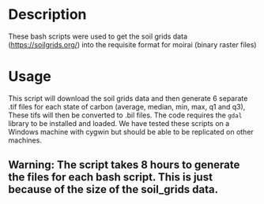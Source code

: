 # Description
These bash scripts were used to get the soil grids data (https://soilgrids.org/) into the requisite format for moirai (binary raster files)

# Usage

This script will download the soil grids data and then generate 6 separate .tif files for each state of carbon (average, median, min, max, q1 and q3), These tifs will then be converted to .bil files. The code requires the `gdal` library to be installed and loaded. We have tested these scripts on a Windows machine with cygwin but should be able to be replicated on other machines.

## Warning: The script takes 8 hours to generate the files for each bash script. This is just because of the size of the soil_grids data. 
